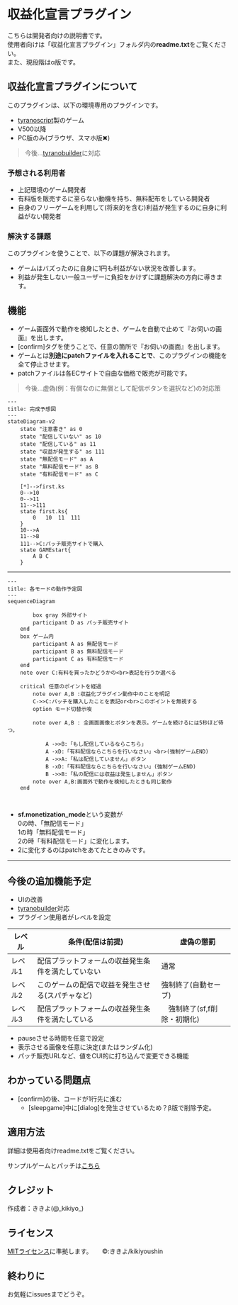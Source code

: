 # 収益化宣言プラグイン

こちらは開発者向けの説明書です。  
使用者向けは「収益化宣言プラグイン」フォルダ内の**readme.txt**をご覧ください。  
また、現段階はα版です。

## 収益化宣言プラグインについて

このプラグインは、以下の環境専用のプラグインです。

- [tyranoscript](https://tyrano.jp/)製のゲーム
- V500以降
- PC版のみ(ブラウザ、スマホ版✖)

>今後…[tyranobuilder](https://b.tyrano.jp/)に対応

### 予想される利用者

- 上記環境のゲーム開発者
- 有料版を販売するに至らない動機を持ち、無料配布をしている開発者
- 自身のフリーゲームを利用して(将来的を含む)利益が発生するのに自身に利益がない開発者

### 解決する課題

このプラグインを使うことで、以下の課題が解決されます。

- ゲームはバズったのに自身に1円も利益がない状況を改善します。
- 利益が発生しない一般ユーザーに負担をかけずに課題解決の方向に導きます。

## 機能

- ゲーム画面外で動作を検知したとき、ゲームを自動で止めて『お伺いの画面』を出します。
- [confirm]タグを使うことで、任意の箇所で『お伺いの画面』を出します。
- ゲームとは**別途にpatchファイルを入れることで**、このプラグインの機能を全て停止させます。
- patchファイルは各ECサイトで自由な価格で販売が可能です。

>今後…虚偽(例：有償なのに無償として配信ボタンを選択など)の対応策

``` mermaid
---
title: 完成予想図
---
stateDiagram-v2
    state "注意書き" as 0
    state "配信していない" as 10
    state "配信している" as 11
    state "収益が発生する" as 111
    state "無配信モード" as A
    state "無料配信モード" as B
    state "有料配信モード" as C

    [*]-->first.ks
    0-->10
    0-->11
    11-->111
    state first.ks{
        0   10  11  111
    }
    10-->A
    11-->B
    111-->C:パッチ販売サイトで購入
    state GAMEstart{
        A B C
    }
```

---

``` mermaid
---
title: 各モードの動作予定図
---
sequenceDiagram

        box gray 外部サイト
        participant D as パッチ販売サイト
    end
    box ゲーム内
        participant A as 無配信モード
        participant B as 無料配信モード
        participant C as 有料配信モード
    end
    note over C:有料を買ったかどうかの<br>表記を行うか選べる

    critical 任意のポイントを経過
        note over A,B :収益化プラグイン動作中のことを明記
        C->>C:パッチを購入したことを表記or<br>このポイントを無視する
        option モード切替示唆

        note over A,B : 全画面画像とボタンを表示。ゲームを続けるには5秒ほど待つ。

            A ->>B:「もし配信しているならこちら」
            A -xD:「有料配信ならこちらを行いなさい」<br>(強制ゲームEND)
            A ->>A:「私は配信していません」ボタン
            B -xD:「有料配信ならこちらを行いなさい」(強制ゲームEND)
            B ->>B:「私の配信には収益は発生しません」ボタン
        note over A,B:画面外で動作を検知したときも同じ動作
    end

    
```

- **sf.monetization_mode**という変数が  
0の時、「無配信モード」  
1の時「無料配信モード」  
2の時「有料配信モード」に変化します。
- 2に変化するのはpatchをあてたときのみです。

---

## 今後の追加機能予定

- UIの改善
- [tyranobuilder](https://b.tyrano.jp/)対応
- プラグイン使用者がレベルを設定

|  レベル  |  条件(配信は前提)  |　虚偽の懲罰 |
| ---- | ---- | ---- |
レベル1 | 配信プラットフォームの収益発生条件を満たしていない | 通常 |
レベル2 | このゲームの配信で収益を発生させる(スパチャなど) | 強制終了(自動セーブ) |
レベル3 | 配信プラットフォームの収益発生条件を満たしている |　強制終了(sf,f削除・初期化) |

- pauseさせる時間を任意で設定
- 表示させる画像を任意に決定(またはランダム化)
- パッチ販売URLなど、値をCUI的に打ち込んで変更できる機能

## わかっている問題点

- [confirm]の後、コードが1行先に進む
    - [sleepgame]中に[dialog]を発生させているため？β版で削除予定。

## 適用方法

詳細は使用者向けreadme.txtをご覧ください。

サンプルゲームとパッチは[こちら](https://booth.pm/ja/items/4709269)


## クレジット

作成者：ききよ(@\_kikiyo\_)

## ライセンス

[MITライセンス](https://licenses.opensource.jp/MIT/MIT.html)に準拠します。 　
©:ききよ/kikiyoushin

## 終わりに

お気軽にissuesまでどうぞ。
